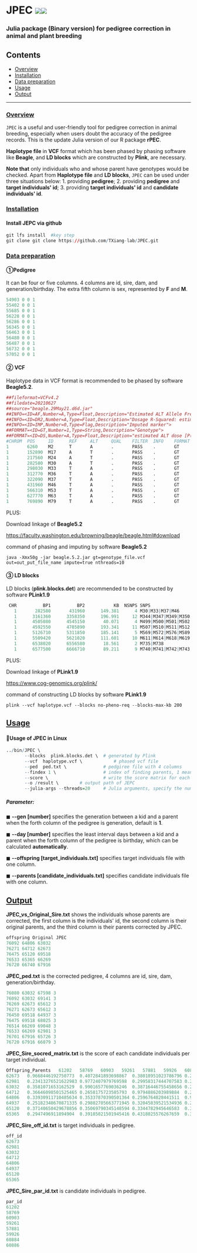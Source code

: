# JPEC <img src="https://img.shields.io/badge/Issues-%2B-brightgreen.svg" /><img src="https://img.shields.io/badge/license-GPL3.0-blue.svg" />    
### Julia package (Binary version) for pedigree correction in animal and plant breeding
## Contents

-   [Overview](#overview)
-   [Installation](#installation)
-   [Data preparation](#Data-preparation)
-   [Usage](#usage)
-   [Output](#Output)

------------------------------------------------------------------------
### <u>Overview</u>

`JPEC` is a useful and user-friendly tool for pedigree correction in animal breeding, especially when users doubt the accuracy of the pedigree records.  This is the update Julia version of our R package **rPEC**. 

**Haplotype file** in **VCF** format which has been phased by phasing software like **Beagle**, and  **LD blocks**  which are constructed by **Plink**, are necessary.

**Note that** only individuals who and whose parent have genotypes would be checked. Apart from **Haplotype file** and **LD blocks**, `JPEC`  can be used under three situations below: 1. providing **pedigree**; 2.  providing **pedigree** and **target individuals' id**; 3. providing **target individuals' id** and **candidate individuals' id**.

### <u>Installation</u>

#### Install JEPC via github

```R
git lfs install  #key step
git clone git clone https://github.com/TXiang-lab/JPEC.git
```

### <u>Data preparation</u>

#### ①Pedigree

It can be four or five columns. 4 columns are id, sire, dam, and generation/birthday. The extra fifth column is sex, represented by **F** and **M**.

``` R
54903 0 0 1
55402 0 0 1
55685 0 0 1
56228 0 0 1
56286 0 0 1
56345 0 0 1
56463 0 0 1
56480 0 0 1
56487 0 0 1
56732 0 0 1
57052 0 0 1
```

#### ② VCF

Haplotype data in VCF format is recommended to be phased by software **Beagle5.2**.

``` R
##fileformat=VCFv4.2
##filedate=20210627
##source="beagle.29May21.d6d.jar"
##INFO=<ID=AF,Number=A,Type=Float,Description="Estimated ALT Allele Frequencies">
##INFO=<ID=DR2,Number=A,Type=Float,Description="Dosage R-Squared: estimated squared correlation between estimated REF dose [P(RA) + 2*P(RR)] an
##INFO=<ID=IMP,Number=0,Type=Flag,Description="Imputed marker">
##FORMAT=<ID=GT,Number=1,Type=String,Description="Genotype">
##FORMAT=<ID=DS,Number=A,Type=Float,Description="estimated ALT dose [P(RA) + 2*P(AA)]">
#CHROM  POS     ID      REF     ALT     QUAL    FILTER  INFO    FORMAT  55402   55685   56228   56345   56480   56487   57052   57347   57495
1       6260    M2      T       A       .       PASS    .       GT      0|0     0|0     0|0     0|0     0|0     0|1     0|1     0|0     0|0
1       152890  M17     A       T       .       PASS    .       GT      0|0     1|1     0|0     0|1     1|1     0|0     0|0     0|0     0|0
1       217560  M24     A       T       .       PASS    .       GT      0|0     1|1     0|0     0|1     1|1     0|1     0|1     0|0     0|0
1       282580  M30     A       T       .       PASS    .       GT      1|1     0|0     0|0     0|0     0|0     0|0     0|0     1|0     0|1
1       298030  M33     T       A       .       PASS    .       GT      1|1     0|0     0|0     0|0     0|0     0|0     0|0     1|0     0|1
1       312770  M36     T       A       .       PASS    .       GT      0|1     0|0     0|0     0|0     0|0     0|0     0|0     0|0     0|0
1       322090  M37     T       A       .       PASS    .       GT      1|1     0|0     0|0     0|0     0|0     0|0     0|0     1|0     0|1
1       431960  M46     T       A       .       PASS    .       GT      1|1     0|0     0|0     0|0     0|0     0|0     0|0     1|0     0|1
1       566310  M53     T       A       .       PASS    .       GT      0|0     0|0     0|1     0|0     1|0     0|1     0|1     0|1     0|0
1       627770  M63     T       A       .       PASS    .       GT      0|0     1|0     0|0     0|1     0|0     0|0     0|0     0|0     0|0
1       769890  M79     T       A       .       PASS    .       GT      0|0     1|0     0|0     0|1     0|0     0|0     0|0     0|0     0|0
```

PLUS: 

Download linkage of **Beagle5.2** 

https://faculty.washington.edu/browning/beagle/beagle.html#download

command of phasing and imputing by software **Beagle5.2** 

``` {.r}
java -Xmx50g -jar beagle.5.2.jar gt=genotype_file.vcf out=out_put_file_name impute=true nthreads=10
```

#### ③ LD blocks

LD blocks (**plink.blocks.det**) are recommended to be constructed by software **PLink1.9**

``` R
 CHR          BP1          BP2           KB  NSNPS SNPS
   1       282580       431960      149.381      4 M30|M33|M37|M46
   1      3161360      3358350      196.991     12 M344|M347|M349|M350|M354|M356|M357|M360|M361|M362|M363|M364
   1      4505080      4545150       40.071      4 M499|M500|M501|M502
   1      4592550      4785890      193.341     11 M507|M510|M511|M512|M515|M516|M518|M520|M521|M527|M533
   1      5126710      5311850      185.141      5 M569|M572|M576|M589|M591
   1      5509420      5621020      111.601     10 M611|M614|M618|M619|M620|M621|M622|M623|M624|M626
   1      6538020      6556580       18.561      2 M735|M738
   1      6577500      6666710       89.211      9 M740|M741|M742|M743|M746|M747|M748|M751|M753
```

PLUS: 

Download linkage of **PLink1.9**

https://www.cog-genomics.org/plink/

command of constructing LD blocks by software **PLink1.9**

``` {.r}
plink --vcf haplotype.vcf --blocks no-pheno-req --blocks-max-kb 200
```

## <u>Usage</u>

#### 🌈Usage of JPEC in Linux

``` R
../bin/JPEC \
	   --blocks  plink.blocks.det \  # generated by Plink
	   --vcf  haplotype.vcf \            # phased vcf file
	   --ped  ped.txt \              # pedgiree file with 4 columns
	   --findex 1 \                  # index of finding parents, 1 means only find father, 2 means only find Mother, 3 means both find father and mother
	   --score \                     # write the score matrix for each comparsion between offspring and parents   
	   --o /result \        # output path of JEPC
       --julia-args --threads=20     # Julia arguments, specify the number of threads used in JPEC
```

##### **Parameter:**

◼ **--gen [number]** specifies the generation between a kid and a parent when the forth column of the pedigree is generation, default is **1**.

◼ **--day [number]** specifies the least interval days between a kid and a parent when the forth column of the pedigree is birthday, which can be calculated **automatically**.

◼ **--offspring [target_individuals.txt]** specifies target individuals file with one column.

◼ **--parents [candidate_individuals.txt]** specifies candidate individuals file with one column.

## <u>Output</u>

**JPEC_vs_Original_Sire.txt** shows the individuals whose parents are corrected, the first column is the individuals' id, the second column is their original parents, and the third column is their parents corrected by JPEC.

``` R
offspring Original JPEC
76092 64806 63032
76271 64712 62673
76475 65120 69518
76533 65365 66269
76720 66740 67916
```

**JPEC_ped.txt** is the corrected pedigree, 4 columns are id, sire, dam, generation/birthday.

``` R
76080 63032 67598 3
76092 63032 69141 3
76269 62673 65612 3
76271 62673 65612 3
76450 69518 64937 3
76475 69518 68025 3
76514 66269 69048 3
76533 66269 62981 3
76701 67916 65726 3
76720 67916 66079 3
```

**JPEC_Sire_socred_matrix.txt** is the score of each candidate individuals per target individual.

``` R
Offspring_Parents	61202	58769	60903	59261	57881	59926	60884	60886	57726	60896	58864	59150	56463	59815	57558	54903	59990	57052	63032	64806	62673	64712	69518	65120	66269	65365	67916	66740
62673	0.9668446192750773	0.4072841893698867	0.38018951023786796	0.2787803194460987	0.296780298513859	0.4070335746315158	0.31327593669380294	0.3351974314339646	0.3618083343829631	0.3186467155036397	0.3384568667233928	0.2861703636060899	0.31349162972260963	0.38699273821940494	0.3143185983700242	0.3127742810118328	0.23211451843089936	0.26668253984374324	
62981	0.23413276521622983	0.9772407979769598	0.29958317444707583	0.25950072016382775	0.30180431955649045	0.35562040862624095	0.29007716082737156	0.31286961466138846	0.2853719561961806	0.2954168080311522	0.3817931721250195	0.3052109285203438	0.2564330941230786	0.29768885863650574	0.2921828374643071	0.27736665608150685	0.26069407903139286	0.32334482787980967	
63032	0.3581071653162529	0.9901657769036246	0.38716446755458656	0.29836450041189777	0.3320430737015859	0.44888638108639894	0.2778886183875142	0.29150496869201437	0.37727319684806415	0.29376001105657434	0.4199847728158508	0.32639487617397545	0.2539111837349316	0.30802626473460976	0.444008877779452	0.33854061470788377	0.32776291631865195	0.3014284303972418	
64712	0.36646098501525465	0.2658175723585793	0.9794886203989884	0.23494225421708925	0.293605876356698	0.30417808389148654	0.3108567594966165	0.3756013785115057	0.2339393023941997	0.3554807391830273	0.3096142998688066	0.21574142422409648	0.23190554368873095	0.2438444641519153	0.3481182439417475	0.25870715937261435	0.24129365540919612	0.24986658881683987
64806	0.33930911710485634	0.35337870390501364	0.2596764828441511	0.989884799100871	0.1903523486539358	0.42650830730357703	0.24852814064129614	0.20011948748881603	0.2957953122710862	0.34788798351596895	0.333673638248836	0.2699965834154501	0.43322084911156833	0.3507122749635218	0.3464196211159032	0.2579501695276766	0.29094255343558917	0.22992627000188504	
64937	0.25182348670871335	0.29802705663771945	0.32045839521534936	0.24779707893272507	0.9859511098623209	0.4215790952514751	0.26946624981487755	0.3010417602229365	0.413045232460509	0.313892774663315	0.35831494199514463	0.27790904903621727	0.2968993991674146	0.20567542939337158	0.36883632998104976	0.20125949853401381	0.37576388121685134	0.21474958068275884	
65120	0.37140650429678856	0.35069790345148594	0.3344782945646583	0.32288736415629615	0.35412455776208734	0.9747119977521775	0.18572272534059553	0.25088340759175265	0.37461476464411947	0.36768526702940263	0.40959681657847935	0.289404161777102	0.37963529750197356	0.29968445586323866	0.36332416607774853	0.24544752253354807	0.2855522739495435	0.30416580624267225
65365	0.2947496911894904	0.39185021501945416	0.4318025576267659	0.3017924547788029	0.359381620463014	0.32427710818971117	0.9676875526833381	0.4247592780477176	0.3734560704240447	0.38013552468713574	0.35385510609178	0.3188913751851087	0.2740384333303562	0.2949593351988206	0.3356550972824024	0.26369804758397053	0.2963447222564031	0.2838889170378491
```

**JPEC_Sire_off_id.txt** is target individuals in pedigree.

``` R
off_id
62673
62981
63032
64712
64806
64937
65120
65365
```

**JPEC_Sire_par_id.txt** is candidate individuals in pedigree.

``` R
par_id
61202
58769
60903
59261
57881
59926
60884
60886
```


























